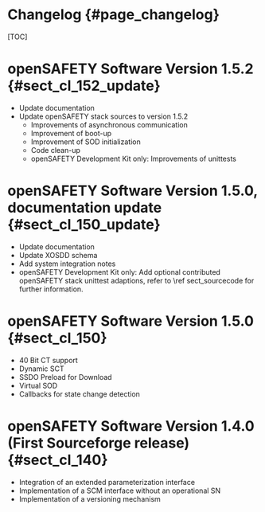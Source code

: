 Changelog {#page_changelog}
=========

[TOC]

# openSAFETY Software Version 1.5.2 {#sect_cl_152_update}

* Update documentation
* Update openSAFETY stack sources to version 1.5.2
  * Improvements of asynchronous communication
  * Improvement of boot-up
  * Improvement of SOD initialization
  * Code clean-up
  * openSAFETY Development Kit only: Improvements of unittests

# openSAFETY Software Version 1.5.0, documentation update {#sect_cl_150_update}

* Update documentation
* Update XOSDD schema
* Add system integration notes
* openSAFETY Development Kit only: Add optional contributed
  openSAFETY stack unittest adaptions, refer to \ref sect_sourcecode
  for further information.

# openSAFETY Software Version 1.5.0 {#sect_cl_150}

* 40 Bit CT support
* Dynamic SCT
* SSDO Preload for Download
* Virtual SOD
* Callbacks for state change detection

# openSAFETY Software Version 1.4.0 (First Sourceforge release) {#sect_cl_140}

* Integration of an extended parameterization interface
* Implementation of a SCM interface without an operational SN
* Implementation of a versioning mechanism